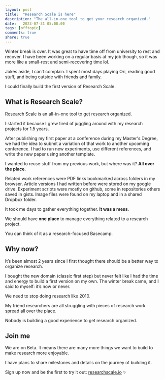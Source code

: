 ```yaml
---
layout: post
title:  "Research Scale is here"
description: "The all-in-one tool to get your research organized."
date:   2023-07-31 05:00:00
tags: [offtopic]
comments: true
share: true
---
```


Winter break is over. It was great to have time off from university to rest and recover. I have been working on a regular basis at my job though, so it was more like a small-rest and semi-recovering time lol.

Jokes aside, I can’t complain. I spent most days playing Ori, reading good stuff, and being outside with friends and family.

I could finally build the first version of Research Scale.


## What is Research Scale?

[Research Scale](https://researchscale.io/) is an all-in-one tool to get research organized.

I started it because I grew tired of juggling around with my research projects for 1.5 years.

After publishing my first paper at a conference during my Master's Degree, we had the idea to submit a variation of that work to another upcoming conference. I had to run new experiments, use different references, and write the new paper using another template.

I wanted to reuse stuff from my previous work, but where was it? **All over the place**.

Related work references were PDF links bookmarked across folders in my browser. Article versions I had written before were stored on my google drive. Experiment scripts were mostly on github, some in repositories others saved in gists. Image files were found on my laptop and in a shared Dropbox folder.

It took me days to gather everything together. **It was a mess**. 

We should have **one place** to manage everything related to a research project.

You can think of it as a research-focused Basecamp.


## Why now?

It’s been almost 2 years since I first thought there should be a better way to organize research.

I bought the new domain (classic first step) but never felt like I had the time and energy to build a first version on my own. The winter break came, and I said to myself: it’s now or never.

We need to stop doing research like 2010. 

My friend researchers are all struggling with pieces of research work spread all over the place.

Nobody is building a good experience to get research organized. 


## Join me

We are on Beta. It means there are many more things we want to build to make research more enjoyable. 

I have plans to share milestones and details on the journey of building it.

Sign up now and be the first to try it out: [researchscale.io](https://researchscale.io/) ✨
